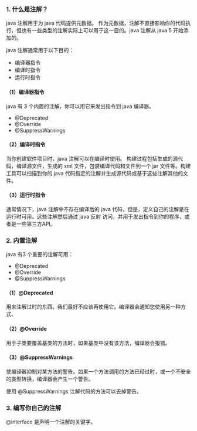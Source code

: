 ### 1. 什么是注解？

java 注解用于为 java 代码提供元数据。 作为元数据，注解不直接影响你的代码执行，但也有一些类型的注解实际上可以用于这一目的。java 注解从  java 5 开始添加的。

java 注解通常用于以下目的：

* 编译器指令
* 编译时指令
* 运行时指令

#### （1）编译器指令

java 有 3 个内置的注解，你可以用它来发出指令到 java 编译器。

* @Deprecated
* @Override
* @SuppressWarnings

#### （2）编译时指令

当你创建软件项目时，java 注解可以在编译时使用。 构建过程包括生成的源代码，编译源文件，生成的 xml 文件，包装编译代码和文件到一个 jar 文件等。构建工具可以扫描到你的 java 代码指定的注解并生成源代码或基于这些注解其他的文件。

#### （3）运行时指令

通常情况下，java 注解中不存在编译后的 java 代码，但是，定义自己的注解是在运行时可用。这些注解然后通过 java 反射 访问，并用于发出指令到你的程序，或者是一些第三方API。

### 2. 内置注解

java 有3 个重要的注解可用：

* @Deprecated
* @Override
* @SuppressWarnings

#### （1）@Deprecated

用来注解过时的东西。我们最好不应该再使用它。编译器会通知您使用另一种方式、

#### （2）@Override

用于子类要覆盖基类的方法时，如果基类中没有该方法，编译器会报错。

#### （3）@SuppressWarnings

使编译器抑制对某方法的警告。如果一个方法调用的方法已经过时，或一个不安全的类型转换，编译器会产生一个警告。

使用 @SuppressWarnings 注解代码的方法可以去掉警告。

### 3. 编写你自己的注解

@interface 是声明一个注解的关键字。



